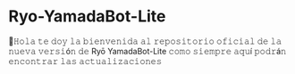# Ryo-YamadaBot-Lite
🚀𝙷𝚘𝚕𝚊 𝚝𝚎 𝚍𝚘𝚢 𝚕𝚊 𝚋𝚒𝚎𝚗𝚟𝚎𝚗𝚒𝚍𝚊 𝚊𝚕 𝚛𝚎𝚙𝚘𝚜𝚒𝚝𝚘𝚛𝚒𝚘 𝚘𝚏𝚒𝚌𝚒𝚊𝚕 𝚍𝚎 𝚕𝚊 𝚗𝚞𝚎𝚟𝚊 𝚟𝚎𝚛𝚜𝚒ó𝚗 𝚍𝚎 Ryō YamadaBot-Lite 𝚌𝚘𝚖𝚘 𝚜𝚒𝚎𝚖𝚙𝚛𝚎 𝚊𝚚𝚞í 𝚙𝚘𝚍𝚛á𝚗 𝚎𝚗𝚌𝚘𝚗𝚝𝚛𝚊𝚛 𝚕𝚊𝚜 𝚊𝚌𝚝𝚞𝚊𝚕𝚒𝚣𝚊𝚌𝚒𝚘𝚗𝚎𝚜 
